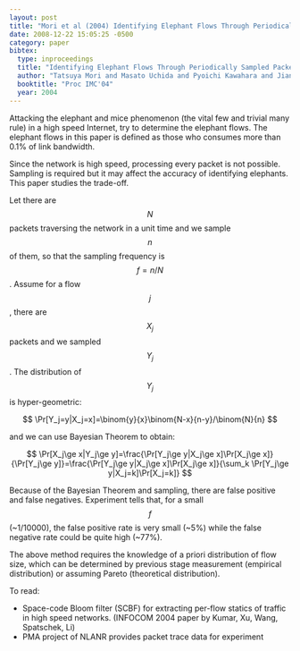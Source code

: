 ```yaml
---
layout: post
title: "Mori et al (2004) Identifying Elephant Flows Through Periodically Sampled Packets (IMC'04)"
date: 2008-12-22 15:05:25 -0500
category: paper
bibtex:
  type: inproceedings
  title: "Identifying Elephant Flows Through Periodically Sampled Packets"
  author: "Tatsuya Mori and Masato Uchida and Pyoichi Kawahara and Jianping Pan and Shigeki Goto"
  booktitle: "Proc IMC'04"
  year: 2004
---
```

Attacking the elephant and mice phenomenon (the vital few and trivial many rule) in a high speed Internet, try to determine the elephant flows. The elephant flows in this paper is defined as those who consumes more than 0.1% of link bandwidth.

Since the network is high speed, processing every packet is not possible. Sampling is required but it may affect the accuracy of identifying elephants. This paper studies the trade-off.

Let there are $$N$$ packets traversing the network in a unit time and we sample $$n$$ of them, so that the sampling frequency is $$f=n/N$$. Assume for a flow $$j$$, there are $$X_j$$ packets and we sampled $$Y_j$$. The distribution of $$Y_j$$ is hyper-geometric:  

$$ \Pr[Y_j=y|X_j=x]=\binom{y}{x}\binom{N-x}{n-y}/\binom{N}{n} $$

and we can use Bayesian Theorem to obtain:  

$$ \Pr[X_j\ge x|Y_j\ge y]=\frac{\Pr[Y_j\ge y|X_j\ge x]\Pr[X_j\ge x]}{\Pr[Y_j\ge y]}=\frac{\Pr[Y_j\ge y|X_j\ge x]\Pr[X_j\ge x]}{\sum_k \Pr[Y_j\ge y|X_j=k]\Pr[X_j=k]} $$

Because of the Bayesian Theorem and sampling, there are false positive and false negatives. Experiment tells that, for a small $$f$$ (~1/10000), the false positive rate is very small (~5%) while the false negative rate could be quite high (~77%).

The above method requires the knowledge of a priori distribution of flow size, which can be determined by previous stage measurement (empirical distribution) or assuming Pareto (theoretical distribution).

To read:

  - Space-code Bloom filter (SCBF) for extracting per-flow statics of traffic in high speed networks. (INFOCOM 2004 paper by Kumar, Xu, Wang, Spatschek, Li)
  - PMA project of NLANR provides packet trace data for experiment
